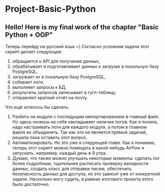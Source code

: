 # Project-Basic-Python
## Hello! Here is my final work of the chapter "Basic Python + OOP"

 
Теперь перейду на русский язык =)
Согласно условиям задачи этот скрипт делает следующее:
1. обращается к API для получения данных,
2. обрабатывает и подготавливает данных к загрузке в локальную базу PostgreSQL,
3. загружает их в локальную базу PostgreSQL,
4. собирает логи,
5. выполняет запросы к БД,
6. результаты запросов записывает в гугл-таблицу,
7. отправляет краткий отчёт на почту.


Что ещё хотелось бы сделать:
1. Разбить на модули с последущим импортированием в главный файл. Но здесь нюансы на себя накладывает наличие логов. Как я поняла, надо настраивать логи для каждого модуля, а потом в главном файле их объединить. Так как это не является прямой задачей, решила пока оставить этот вопрос.
2. Автоматизировать. Но это уже в следующей главе. Как я понимаю, теперь этот скрипт можно помещать в какой-нибудь Airflow и запускать, например, каждый день в 9 утра. 
3. Думаю, что также можно улучшить некоторые моменты: сделать лог более подробным, тщательнее расписать проверку валидности данных, создать класс для отправки писем, обеспечить безопасность данных для доступа, но это зависит уже от конкретной задачи. Насколько могу судить, в рамках итогового проекта этого было достаточно.
